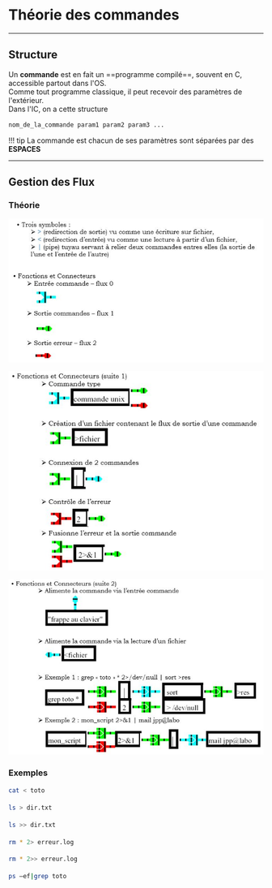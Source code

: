 
# Théorie des commandes

---

## Structure

Un **commande** est en fait un ==programme compilé==, souvent en C, accessible partout dans l'OS.  
Comme tout programme classique, il peut recevoir des paramètres de l'extérieur.  
Dans l'IC, on a cette structure

```bash linenums="1"
nom_de_la_commande param1 param2 param3 ...
```

!!! tip 
    La commande est chacun de ses paramètres sont séparées par des **ESPACES**
    
---

## Gestion des Flux

### Théorie

![flux1](./assets/images/shell/flux1.JPG "flux1")

![flux2](./assets/images/shell/flux2.JPG "flux2")

![flux3](./assets/images/shell/flux3.JPG "flux3")

### Exemples

```bash linenums="1"
cat < toto

ls > dir.txt

ls >> dir.txt

rm * 2> erreur.log

rm * 2>> erreur.log

ps –ef|grep toto

```
